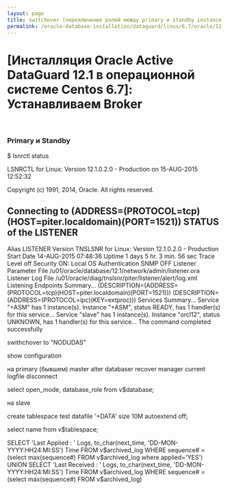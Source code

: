 ```yaml
---
layout: page
title: switchover (переключение ролей между primary и standby instance)
permalink: /oracle-database-installation/dataguard/linux/6.7/oracle/12.1/broker/switchover/
---
```


# [Инсталляция Oracle Active DataGuard 12.1 в операционной системе Centos 6.7]: Устанавливаем Broker



<br/>

### Primary и Standby



$ lsnrctl status

LSNRCTL for Linux: Version 12.1.0.2.0 - Production on 15-AUG-2015 12:52:32

Copyright (c) 1991, 2014, Oracle.  All rights reserved.

Connecting to (ADDRESS=(PROTOCOL=tcp)(HOST=piter.localdomain)(PORT=1521))
STATUS of the LISTENER
------------------------
Alias                     LISTENER
Version                   TNSLSNR for Linux: Version 12.1.0.2.0 - Production
Start Date                14-AUG-2015 07:48:36
Uptime                    1 days 5 hr. 3 min. 56 sec
Trace Level               off
Security                  ON: Local OS Authentication
SNMP                      OFF
Listener Parameter File   /u01/oracle/database/12.1/network/admin/listener.ora
Listener Log File         /u01/oracle/diag/tnslsnr/piter/listener/alert/log.xml
Listening Endpoints Summary...
  (DESCRIPTION=(ADDRESS=(PROTOCOL=tcp)(HOST=piter.localdomain)(PORT=1521)))
  (DESCRIPTION=(ADDRESS=(PROTOCOL=ipc)(KEY=extproc)))
Services Summary...
Service "+ASM" has 1 instance(s).
  Instance "+ASM", status READY, has 1 handler(s) for this service...
Service "slave" has 1 instance(s).
  Instance "orcl12", status UNKNOWN, has 1 handler(s) for this service...
The command completed successfully









swithchover to "NODUDAS"


show configuration



на primary (бывшем) master
alter databaser recover manager current logfile disconnect


select open_mode, database_role from v$database;


на slave

create tablespace test datafile '+DATA' size 10M autoextend off;


select name from v$tablespace;


SELECT 'Last Applied : ' Logs, to_char(next_time, 'DD-MON-YYYY:HH24:MI:SS') Time
FROM v$archived_log
WHERE sequence# = (select max(sequence#) FROM v$archived_log where applied='YES')
UNION
SELECT 'Last Received : ' Logs, to_char(next_time, 'DD-MON-YYYY:HH24:MI:SS') Time
FROM v$archived_log
WHERE sequence# = (select max(sequence#) FROM v$archived_log)
